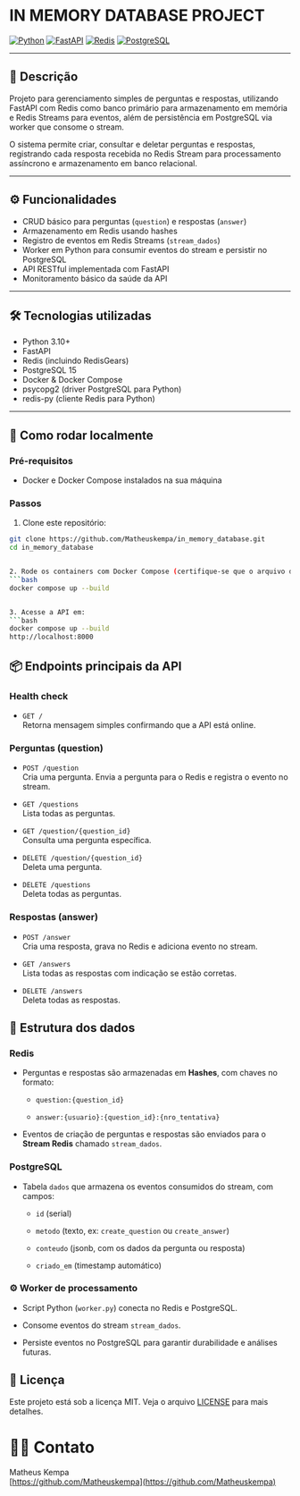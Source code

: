 # IN MEMORY DATABASE PROJECT

[![Python](https://img.shields.io/badge/python-3.10-blue.svg)](https://www.python.org/) 
[![FastAPI](https://img.shields.io/badge/FastAPI-0.95-green.svg)](https://fastapi.tiangolo.com/)
[![Redis](https://img.shields.io/badge/Redis-7.0-orange.svg)](https://redis.io/)
[![PostgreSQL](https://img.shields.io/badge/PostgreSQL-15-blue.svg)](https://www.postgresql.org/)

---

## 📝 Descrição

Projeto para gerenciamento simples de perguntas e respostas, utilizando FastAPI com Redis como banco primário para armazenamento em memória e Redis Streams para eventos, além de persistência em PostgreSQL via worker que consome o stream.

O sistema permite criar, consultar e deletar perguntas e respostas, registrando cada resposta recebida no Redis Stream para processamento assíncrono e armazenamento em banco relacional.

---

## ⚙️ Funcionalidades

- CRUD básico para perguntas (`question`) e respostas (`answer`)
- Armazenamento em Redis usando hashes
- Registro de eventos em Redis Streams (`stream_dados`)
- Worker em Python para consumir eventos do stream e persistir no PostgreSQL
- API RESTful implementada com FastAPI
- Monitoramento básico da saúde da API

---

## 🛠 Tecnologias utilizadas

- Python 3.10+
- FastAPI
- Redis (incluindo RedisGears)
- PostgreSQL 15
- Docker & Docker Compose
- psycopg2 (driver PostgreSQL para Python)
- redis-py (cliente Redis para Python)

---

## 🚀 Como rodar localmente

### Pré-requisitos

- Docker e Docker Compose instalados na sua máquina

### Passos

1. Clone este repositório:

```bash
git clone https://github.com/Matheuskempa/in_memory_database.git
cd in_memory_database


2. Rode os containers com Docker Compose (certifique-se que o arquivo docker-compose.yml está configurado):
```bash
docker compose up --build


3. Acesse a API em:
```bash
docker compose up --build
http://localhost:8000

```

## 📦 Endpoints principais da API

### Health check

- `GET /`  
  Retorna mensagem simples confirmando que a API está online.

### Perguntas (question)

- `POST /question`  
  Cria uma pergunta. Envia a pergunta para o Redis e registra o evento no stream.

- `GET /questions`  
  Lista todas as perguntas.

- `GET /question/{question_id}`  
  Consulta uma pergunta específica.

- `DELETE /question/{question_id}`  
  Deleta uma pergunta.

- `DELETE /questions`  
  Deleta todas as perguntas.

### Respostas (answer)

- `POST /answer`  
  Cria uma resposta, grava no Redis e adiciona evento no stream.

- `GET /answers`  
  Lista todas as respostas com indicação se estão corretas.

- `DELETE /answers`  
  Deleta todas as respostas.

## 🧱 Estrutura dos dados

### Redis

- Perguntas e respostas são armazenadas em **Hashes**, com chaves no formato:

  - `question:{question_id}`

  - `answer:{usuario}:{question_id}:{nro_tentativa}`

- Eventos de criação de perguntas e respostas são enviados para o **Stream Redis** chamado `stream_dados`.

### PostgreSQL

- Tabela `dados` que armazena os eventos consumidos do stream, com campos:

  - `id` (serial)

  - `metodo` (texto, ex: `create_question` ou `create_answer`)

  - `conteudo` (jsonb, com os dados da pergunta ou resposta)

  - `criado_em` (timestamp automático)

### ⚙️ Worker de processamento

- Script Python (`worker.py`) conecta no Redis e PostgreSQL.

- Consome eventos do stream `stream_dados`.

- Persiste eventos no PostgreSQL para garantir durabilidade e análises futuras.

## 📄 Licença

Este projeto está sob a licença MIT. Veja o arquivo [LICENSE](LICENSE) para mais detalhes.

# 🙋‍♂️ Contato

Matheus Kempa  
[https://github.com/Matheuskempa](https://github.com/Matheuskempa)
